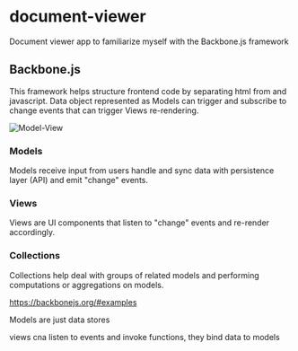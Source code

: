 # document-viewer
Document viewer app to familiarize myself with the Backbone.js framework

## Backbone.js
This framework helps structure frontend code by separating html from and javascript.
Data object represented as Models can trigger and subscribe to change events that can trigger Views re-rendering.

![Model-View](https://backbonejs.org/docs/images/intro-model-view.svg)

### Models 
Models receive input from users handle and sync data with persistence layer (API) and emit "change" events.

### Views 
Views are UI components that listen to "change" events and re-render accordingly.

### Collections
Collections help deal with groups of related models and performing computations or aggregations on models.

https://backbonejs.org/#examples



Models are just data stores

views cna listen to events and invoke functions, they bind data to models

